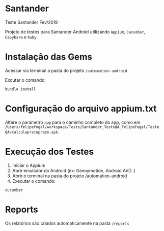 # Santander
Teste Santander Fev/2019

Projeto de testes para Santander Android utilizando `Appium`, `Cucumber`, `Capybara` e `Ruby`.


# Instalação das Gems

Acessar via terminal a pasta do projeto `/automation-android`

Excutar o comando: 

```
bundle install
```


# Configuração do arquivo appium.txt

Altere o parametro `app` para o caminho completo do app, como em `/Users/felipefogal/workspace/Tests/Santander_TesteQA_FelipeFogal/TesteQA/calculaprecoprazo.apk`.


# Execução dos Testes

1. Iniciar o Appium
2. Abrir emulador do Android (ex: Gennymotion, Android AVD..)
3. Abrir o terminal na pasta do projeto /automation-android
4. Executar o comando:

```
cucumber
```

# Reports

Os relatórios são criados automaticamente na pasta `/reports`